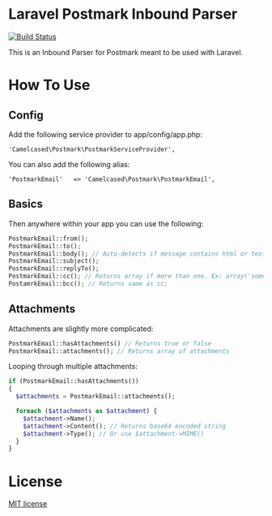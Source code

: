 Laravel Postmark Inbound Parser
=============
[![Build Status](https://travis-ci.org/camelCaseD/postmark-inbound-laravel.png)](https://travis-ci.org/camelCaseD/postmark-inbound-laravel)

This is an Inbound Parser for Postmark meant to be used with Laravel.

How To Use
=============

Config
-------------
Add the following service provider to app/config/app.php:

```
'Camelcased\Postmark\PostmarkServiceProvider',
```

You can also add the following alias:

```
'PostmarkEmail'   => 'Camelcased\Postmark\PostmarkEmail',
```

Basics
-------------
Then anywhere within your app you can use the following:

```php
PostmarkEmail::from();
PostmarkEmail::to();
PostmarkEmail::body(); // Auto-detects if message contains html or text only.
PostmarkEmail::subject();
PostmarkEmail::replyTo();
PostmarkEmail::cc(); // Returns array if more than one. Ex: array('someone@somewhere.com', 'hi@awesome.com'). Returns string if only one.
PostamrkEmail::bcc(); // Returns same as cc;
```

Attachments
-------------
Attachments are slightly more complicated:

```php
PostmarkEmail::hasAttachments() // Returns true or false
PostmarkEmail::attachments(); // Returns array of attachments
```
Looping through multiple attachments:

```php
if (PostmarkEmail::hasAttachments())
{
  $attachments = PostmarkEmail::attachments();

  foreach ($attachments as $attachment) {
    $attachment->Name();
    $attachment->Content(); // Returns base64 encoded string
    $attachment->Type(); // Or use $attachment->MIME()
  }
}
```

License
=============
[MIT license](http://opensource.org/licenses/MIT)    